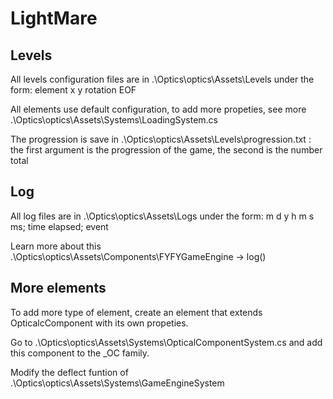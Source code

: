 # LightMare

## Levels
All levels configuration files are in .\Optics\optics\Assets\Levels under the form:
element x y rotation
EOF

All elements use default configuration, to add more propeties, see more .\Optics\optics\Assets\Systems\LoadingSystem.cs

The progression is save in .\Optics\optics\Assets\Levels\progression.txt : the first argument is the progression of the game, the second is the number total

## Log
All log files are in .\Optics\optics\Assets\Logs under the form:
m d y h m s ms; time elapsed; event

Learn more about this .\Optics\optics\Assets\Components\FYFYGameEngine -> log()

## More elements
To add more type of element, create an element that extends OpticalcComponent with its own propeties.

Go to .\Optics\optics\Assets\Systems\OpticalComponentSystem.cs and add this component to the _OC family.

Modify the deflect funtion of .\Optics\optics\Assets\Systems\GameEngineSystem